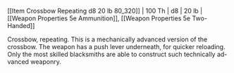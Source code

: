  [[Item Crossbow Repeating d8 20 lb 80_320]]          | 100 Th      | d8                                | 20 lb  | [[Weapon Properties 5e Ammunition]], [[Weapon Properties 5e Two-Handed]]      
 
 Crossbow, repeating. This is a mechanically advanced version of the crossbow. The weapon has a push lever underneath, for quicker reloading. Only the most skilled blacksmiths are able to construct such technically ad- vanced weaponry.